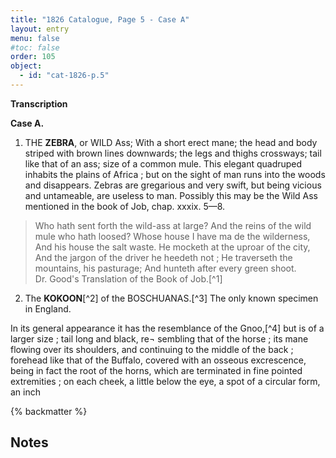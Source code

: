 ```yaml
---
title: "1826 Catalogue, Page 5 - Case A"
layout: entry
menu: false
#toc: false
order: 105
object:
  - id: "cat-1826-p.5"
---
```

**Transcription**

**Case A.**

1. THE **ZEBRA**, or WILD Ass;
With a short erect mane; the head and body striped with
brown lines downwards; the legs and thighs crossways;
tail like that of an ass; size of a common mule.
This elegant quadruped inhabits the plains of Africa ; but
on the sight of man runs into the woods and disappears.
Zebras are gregarious and very swift, but being vicious
and untameable, are useless to man.
Possibly this may be the Wild Ass mentioned in the book
of Job, chap. xxxix. 5—8.
>Who hath sent forth the wild-ass at large? 
And the reins of the wild mule who hath loosed?
Whose house I have ma de the wilderness,
And his house the salt waste.
He mocketh at the uproar of the city,
And the jargon of the driver he heedeth not ;
He traverseth the mountains, his pasturage;
And hunteth after every green shoot.<br>
Dr. Good's Translation of the Book of Job.[^1]

2. The **KOKOON**[^2] of the BOSCHUANAS.[^3] The only known
specimen in England.

In its general appearance it has the resemblance of the
Gnoo,[^4] but is of a larger size ; tail long and black, re¬
sembling that of the horse ; its mane flowing over its
shoulders, and continuing to the middle of the back ;
forehead like that of the Buffalo, covered with an osseous
excrescence, being in fact the root of the horns, which
are terminated in fine pointed extremities ; on each cheek,
a little below the eye, a spot of a circular form, an inch

{% backmatter %}

## Notes
[^8]: John Mason Good. 1812. *The Book of Job: Literally Translated from the Original Hebrew, and Restored to Its Natural Arrangement.* London: Black, Parry and Co. Leadenhall Street, pp. 460-461. Good's father and maternal grandfather were both Nonconformist ministers and he was named an ancestor, the Puritan clergyan John Mason (1654-1694).
[^9]: *Kgokong* - the term in Setswana for the Blue Wildebeest. It was scientifically described in 1823 by William John Burchell, who gave it the Latin name, *Connochaetes taurinus*, to distinguish it from the Black Wildebeest, *Connochaetes gnou*, first described in 1780 by the German zoologist Eberhard August Wilhelm von Zimmermann.
[^10]: An archaic spelling of Batswana, literally the Tswana people of central southern Africa who speak the Setswana language. The modern country of Botswana only includes some of the territory where they lived when first encountered by Europeans, much of which is now within the borders of South Africa. At this period, Europeans had only begun to approach the borders of what is now Botswana so most of these items listed in the catalogue would have been collected within what is now South Africa. 
[^11]: Also spelled Gnu and Gnou, a term seems to come from *t'gnu* a term used for the Black Wildebeest by speakers of Khoe languages. See: Nienaber GS. 1963. *Hottentots.* Pretoria: Van Schaik, p.527.
{% endbackmatter %}
